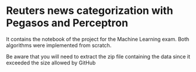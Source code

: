 # Reuters news categorization with Pegasos and Perceptron
It contains the notebook of the project for the Machine Learning exam. Both algorithms were implemented from scratch.

Be aware that you will need to extract the zip file containing the data since it exceeded the size allowed by GitHub
